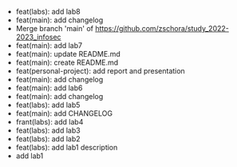 - feat(labs): add lab8
- feat(main): add changelog
- Merge branch 'main' of https://github.com/zschora/study_2022-2023_infosec
- feat(main): add lab7
- feat(main): update README.md
- feat(main): create README.md
- feat(personal-project): add report and presentation
- feat(main): add changelog
- feat(main): add lab6
- feat(main): add changelog
- feat(labs): add lab5
- feat(main): add CHANGELOG
- frant(labs): add lab4
- feat(labs): add lab3
- feat(labs): add lab2
- feat(labs): add lab1 description
- add lab1

